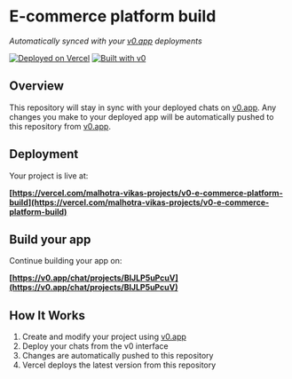 # E-commerce platform build

*Automatically synced with your [v0.app](https://v0.app) deployments*

[![Deployed on Vercel](https://img.shields.io/badge/Deployed%20on-Vercel-black?style=for-the-badge&logo=vercel)](https://vercel.com/malhotra-vikas-projects/v0-e-commerce-platform-build)
[![Built with v0](https://img.shields.io/badge/Built%20with-v0.app-black?style=for-the-badge)](https://v0.app/chat/projects/BlJLP5uPcuV)

## Overview

This repository will stay in sync with your deployed chats on [v0.app](https://v0.app).
Any changes you make to your deployed app will be automatically pushed to this repository from [v0.app](https://v0.app).

## Deployment

Your project is live at:

**[https://vercel.com/malhotra-vikas-projects/v0-e-commerce-platform-build](https://vercel.com/malhotra-vikas-projects/v0-e-commerce-platform-build)**

## Build your app

Continue building your app on:

**[https://v0.app/chat/projects/BlJLP5uPcuV](https://v0.app/chat/projects/BlJLP5uPcuV)**

## How It Works

1. Create and modify your project using [v0.app](https://v0.app)
2. Deploy your chats from the v0 interface
3. Changes are automatically pushed to this repository
4. Vercel deploys the latest version from this repository